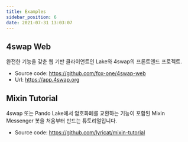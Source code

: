 ```yaml
---
title: Examples
sidebar_position: 6
date: 2021-07-31 13:03:07
---
```


## 4swap Web

완전한 기능을 갖춘 웹 기반 클라이언트인 Lake와 4swap의 프론트엔드 프로젝트.

- Source code: https://github.com/fox-one/4swap-web
- Url: https://app.4swap.org


## Mixin Tutorial

4swap 또는 Pando Lake에서 암호화폐를 교환하는 기능이 포함된 Mixin Messenger 봇을 처음부터 만드는 튜토리얼입니다.

- Source code: https://github.com/lyricat/mixin-tutorial

